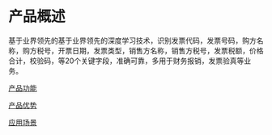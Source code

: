 #  产品概述

基于业界领先的基于业界领先的深度学习技术，识别发票代码，发票号码，购方名称，购方税号，开票日期，发票类型，销售方名称，销售方税号，发票税额，价格合计，校验码，等20个关键字段，准确可靠，多用于财务报销，发票验真等业务。

[产品功能](Features.md)

[产品优势](Benefits.md)

[应用场景](Application-Scenarios.md)